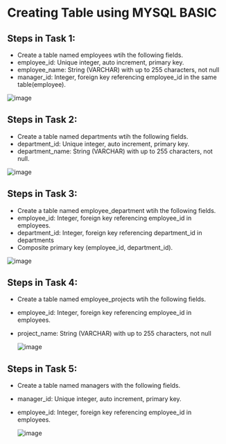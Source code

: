 # Creating Table using MYSQL BASIC

## Steps in Task 1:

- Create a table named employees wtih the following fields.
- employee_id: Unique integer, auto increment, primary key.
- employee_name: String (VARCHAR) with up to 255 characters, not null
- manager_id: Integer, foreign key referencing employee_id in the same table(employee).
  
![image](https://github.com/user-attachments/assets/e4de50b2-0564-4d8e-ae17-7d83fa8df83c)



  ## Steps in Task 2:
  - Create a table named departments wtih the following fields.
  - department_id: Unique integer, auto increment, primary key.
  - department_name: String (VARCHAR) with up to 255 characters, not null.
    
 ![image](https://github.com/user-attachments/assets/fedab61a-ffd9-4222-8f64-4596a5619473)


  ## Steps in Task 3:
  - Create a table named employee_department wtih the following fields.
  - employee_id: Integer, foreign key referencing employee_id in employees.
  - department_id: Integer, foreign key referencing department_id in departments
  - Composite primary key (employee_id, department_id).
    
   ![image](https://github.com/user-attachments/assets/61667581-3e73-402c-8337-34fbc25f2040)


   ## Steps in Task 4:
   - Create a table named employee_projects wtih the following fields.
   - employee_id: Integer, foreign key referencing employee_id in employees.
   - project_name: String (VARCHAR) with up to 255 characters, not null

     ![image](https://github.com/user-attachments/assets/48d56d65-f6ee-43d6-8b5a-cb291f48c642)


  ## Steps in Task 5:
  - Create a table named managers with the following fields.
  - manager_id: Unique integer, auto increment, primary key.
  - employee_id: Integer, foreign key referencing employee_id in employees.

    ![image](https://github.com/user-attachments/assets/32011f80-e711-4ae2-82d8-4e0b86cfdcda)






